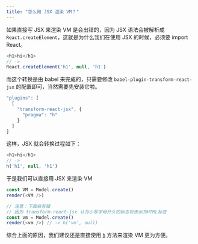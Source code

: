 ```yaml
---
title: "怎么用 JSX 渲染 VM？"
---
```


如果直接写 JSX 来渲染 VM 是会出错的，因为 JSX 语法会被解析成 `React.createElement`，这就是为什么我们在使用 JSX 的时候，必须要 import React。

```js
<h1>hi</h1>
// ->
React.createElement('h1', null, 'h1')
```

而这个转换是由 babel 来完成的，只需要修改 `babel-plugin-transform-react-jsx` 的配置即可，当然需要先安装它啦。

```js
"plugins": [
  [
    "transform-react-jsx", {
      "pragma": "h"
    }
  ]
]
```

这样，JSX 就会转换过程如下：
```js
<h1>hi</h1>
// ->
h('h1', null, 'h1')
```

于是我们可以直接用 JSX 来渲染 VM
```js
const VM = Model.create()
render(<VM />)

// 注意：下面会有错
// 因为 transform-react-jsx 认为小写字母开头的标志符表示为HTML标签
const vm = Model.create()
render(<vm />) // -> h('vm', null)
```

综合上面的原因，我们建议还是直接使用 [`h`](../api/others.md#h) 方法来渲染 VM 更为方便。